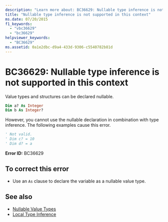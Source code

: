 ```yaml
---
description: "Learn more about: BC36629: Nullable type inference is not supported in this context"
title: "Nullable type inference is not supported in this context"
ms.date: 07/20/2015
f1_keywords:
  - "vbc36629"
  - "bc36629"
helpviewer_keywords:
  - "BC36629"
ms.assetid: 0a1e2dbc-d9a4-433d-9306-c5540782b81d
---
```

# BC36629: Nullable type inference is not supported in this context

Value types and structures can be declared nullable.

```vb
Dim a? As Integer
Dim b As Integer?
```

 However, you cannot use the nullable declaration in combination with type inference. The following examples cause this error.

```vb
' Not valid.
' Dim c? = 10
' Dim d? = a
```

 **Error ID:** BC36629

## To correct this error

- Use an `As` clause to declare the variable as a nullable value type.

## See also

- [Nullable Value Types](../../programming-guide/language-features/data-types/nullable-value-types.md)
- [Local Type Inference](../../programming-guide/language-features/variables/local-type-inference.md)
